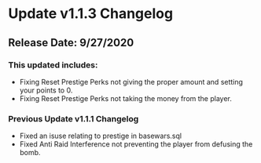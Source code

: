 # Update v1.1.3 Changelog
## Release Date: 9/27/2020

### This updated includes:

* Fixing Reset Prestige Perks not giving the proper amount and setting your points to 0.
* Fixing Reset Prestige Perks not taking the money from the player.

### Previous Update v1.1.1 Changelog

* Fixed an isuse relating to prestige in basewars.sql
* Fixed Anti Raid Interference not preventing the player from defusing the bomb.